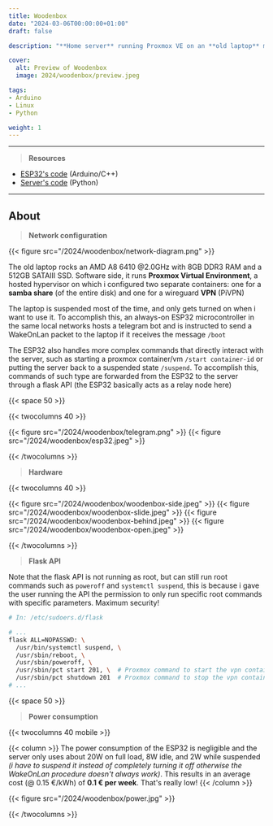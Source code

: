 ```yaml
---
title: Woodenbox
date: "2024-03-06T00:00:00+01:00"
draft: false

description: "**Home server** running Proxmox VE on an **old laptop** moved inside of a custom wooden case, booted up remotely by a **telegram bot** hosted on an **ESP32** and accessed via a **WireGuard VPN**"

cover:
  alt: Preview of Woodenbox
  image: 2024/woodenbox/preview.jpeg

tags:
- Arduino
- Linux
- Python

weight: 1
---
```


---

> **Resources**

- [ESP32's code](/code/esp32-telegram-bot/) (Arduino/C++)
- [Server's code](/code/woodenbox-flask-api/) (Python)

---

## About

> **Network configuration**

{{< figure src="/2024/woodenbox/network-diagram.png" >}}

The old laptop rocks an AMD A8 6410 @2.0GHz with 8GB DDR3 RAM and a 512GB SATAIII SSD. Software side, it runs **Proxmox Virtual Environment**, a hosted hypervisor on which i configured two separate containers: one for a **samba share** (of the entire disk) and one for a wireguard **VPN** (PiVPN)

The laptop is suspended most of the time, and only gets turned on when i want to use it. To accomplish this, an always-on ESP32 microcontroller in the same local networks hosts a telegram bot and is instructed to send a WakeOnLan packet to the laptop if it receives the message `/boot`

The ESP32 also handles more complex commands that directly interact with the server, such as starting a proxmox container/vm `/start container-id` or putting the server back to a suspended state `/suspend`. To accomplish this, commands of such type are forwarded from the ESP32 to the server through a flask API (the ESP32 basically acts as a relay node here)

{{< space 50 >}}

{{< twocolumns 40 >}}

  {{< figure src="/2024/woodenbox/telegram.png" >}}
  {{< figure src="/2024/woodenbox/esp32.jpeg" >}}

{{< /twocolumns >}}

> **Hardware**

{{< twocolumns 40 >}}

  {{< figure src="/2024/woodenbox/woodenbox-side.jpeg" >}}
  {{< figure src="/2024/woodenbox/woodenbox-slide.jpeg" >}}
  {{< figure src="/2024/woodenbox/woodenbox-behind.jpeg" >}}
  {{< figure src="/2024/woodenbox/woodenbox-open.jpeg" >}}

{{< /twocolumns >}}

> **Flask API**

Note that the flask API is not running as root, but can still run root commands such as `poweroff` and `systemctl suspend`, this is because i gave the user running the API the permission to only run specific root commands with specific parameters. Maximum security!

```bash
# In: /etc/sudoers.d/flask

# ...
flask ALL=NOPASSWD: \
  /usr/bin/systemctl suspend, \
  /usr/sbin/reboot, \
  /usr/sbin/poweroff, \
  /usr/sbin/pct start 201, \  # Proxmox command to start the vpn container
  /usr/sbin/pct shutdown 201  # Proxmox command to stop the vpn container
# ...
```

{{< space 50 >}}

> **Power consumption**

{{< twocolumns 40 mobile >}}

  {{< column >}}
    The power consumption of the ESP32 is negligible and the server only uses about 20W on full load, 8W idle, and 2W while suspended <i>(i have to suspend it instead of completely turning it off otherwise the WakeOnLan procedure doesn't always work)</i>. This results in an average cost (@ 0.15 €/kWh) of <b>0.1 € per week</b>. That's really low!
  {{< /column >}}

  {{< figure src="/2024/woodenbox/power.jpg" >}}

{{< /twocolumns >}}
